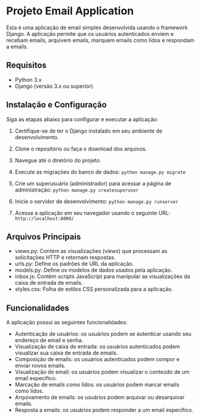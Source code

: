 #  Projeto Email Application

Esta é uma aplicação de email simples desenvolvida usando o framework Django. A aplicação permite que os usuários autenticados enviem e recebam emails, arquivem emails, marquem emails como lidos e respondam a emails.

## Requisitos

- Python 3.x
- Django (versão 3.x ou superior)

## Instalação e Configuração

Siga as etapas abaixo para configurar e executar a aplicação:

1. Certifique-se de ter o Django instalado em seu ambiente de desenvolvimento.

2. Clone o repositório ou faça o download dos arquivos.

3. Navegue até o diretório do projeto.

4. Execute as migrações do banco de dados:
    `python manage.py migrate`

5. Crie um superusuário (administrador) para acessar a página de administração:
    `python manage.py createsuperuser`

6. Inicie o servidor de desenvolvimento:
    `python manage.py runserver`

7. Acesse a aplicação em seu navegador usando o seguinte URL:
    `http://localhost:8000/`

## Arquivos Principais

- views.py: Contém as visualizações (views) que processam as solicitações HTTP e retornam respostas.
- urls.py: Define os padrões de URL da aplicação.
- models.py: Define os modelos de dados usados pela aplicação.
- inbox.js: Contém scripts JavaScript para manipular as visualizações da caixa de entrada de emails.
- styles.css: Folha de estilos CSS personalizada para a aplicação.

## Funcionalidades

A aplicação possui as seguintes funcionalidades:

- Autenticação de usuários: os usuários podem se autenticar usando seu endereço de email e senha.
- Visualização de caixa de entrada: os usuários autenticados podem visualizar sua caixa de entrada de emails.
- Composição de emails: os usuários autenticados podem compor e enviar novos emails.
- Visualização de email: os usuários podem visualizar o conteúdo de um email específico.
- Marcação de emails como lidos: os usuários podem marcar emails como lidos.
- Arquivamento de emails: os usuários podem arquivar ou desarquivar emails.
- Resposta a emails: os usuários podem responder a um email específico.